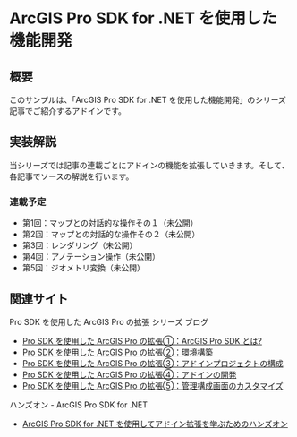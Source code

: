 # ArcGIS Pro SDK for .NET を使用した機能開発

## 概要
このサンプルは、「ArcGIS Pro SDK for .NET を使用した機能開発」のシリーズ記事でご紹介するアドインです。

## 実装解説
当シリーズでは記事の連載ごとにアドインの機能を拡張していきます。そして、各記事でソースの解説を行います。

### 連載予定
 * 第1回：マップとの対話的な操作その１（未公開）
 * 第2回：マップとの対話的な操作その２（未公開）
 * 第3回：レンダリング（未公開）
 * 第4回：アノテーション操作（未公開）
 * 第5回：ジオメトリ変換（未公開）

## 関連サイト
Pro SDK を使用した ArcGIS Pro の拡張 シリーズ ブログ
 * [Pro SDK を使用した ArcGIS Pro の拡張①：ArcGIS Pro SDK とは?](https://community.esri.com/docs/DOC-11507)
 * [Pro SDK を使用した ArcGIS Pro の拡張②：環境構築](https://community.esri.com/docs/DOC-11648)
 * [Pro SDK を使用した ArcGIS Pro の拡張③：アドインプロジェクトの構成](https://community.esri.com/docs/DOC-11974)
 * [Pro SDK を使用した ArcGIS Pro の拡張④：アドインの開発](https://community.esri.com/docs/DOC-12492)
 * [Pro SDK を使用した ArcGIS Pro の拡張⑤：管理構成画面のカスタマイズ](https://community.esri.com/docs/DOC-12651)

ハンズオン - ArcGIS Pro SDK for .NET
 * [ArcGIS Pro SDK for .NET を使用してアドイン拡張を学ぶためのハンズオン](https://github.com/EsriJapan/workshops/tree/master/20190913_arcgis-pro-sdk-hands-on)
